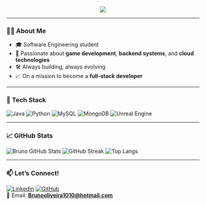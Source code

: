<div align="center">
  <img src="https://readme-typing-svg.demolab.com?font=Fira+Code&pause=1000&color=FF4C4C&center=true&vCenter=true&width=435&lines=Practice,+but+never+preach;Software+Engineer" />
</div>

---

### 👨‍💻 About Me
- 🎓 Software Engineering student
- 🚀 Passionate about **game development**, **backend systems**, and **cloud technologies**
- 🛠️ Always building, always evolving
- 📈 On a mission to become a **full-stack developer**

---

### 🧰 Tech Stack
![Java](https://img.shields.io/badge/Java-ED8B00?style=flat&logo=java&logoColor=white)
![Python](https://img.shields.io/badge/Python-3776AB?style=flat&logo=python&logoColor=white)
![MySQL](https://img.shields.io/badge/MySQL-4479A1?style=flat&logo=mysql&logoColor=white)
![MongoDB](https://img.shields.io/badge/MongoDB-47A248?style=flat&logo=mongodb&logoColor=white)
![Unreal Engine](https://img.shields.io/badge/Unreal-313131?style=flat&logo=unrealengine&logoColor=white)

---

### 📈 GitHub Stats
![Bruno GitHub Stats](https://github-readme-stats.vercel.app/api?username=0liveiraDev&show_icons=true&theme=radical)
![GitHub Streak](https://streak-stats.demolab.com?user=0liveiraDev&theme=radical&hide_border=false)
![Top Langs](https://github-readme-stats.vercel.app/api/top-langs/?username=0liveiraDev&layout=compact&theme=radical)



---

### 📫 Let’s Connect!
[![LinkedIn](https://img.shields.io/badge/LinkedIn-blue?style=flat&logo=linkedin&logoColor=white)](https://www.linkedin.com/in/brunol-opes/)
[![GitHub](https://img.shields.io/badge/GitHub-000?style=flat&logo=github&logoColor=white)](https://github.com/0liveiraDev)  
📧 Email: **Brunooliveira1010@hotmail.com**
